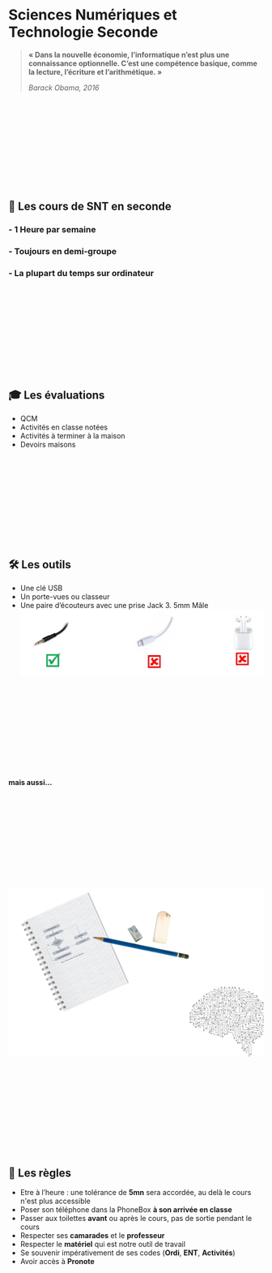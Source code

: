 <br><br><br><br><br><br><br><br><br><br>
# Sciences Numériques et Technologie Seconde

>__« Dans la nouvelle économie, l’informatique n’est plus une connaissance optionnelle. C’est une compétence basique, comme la lecture, l’écriture et l’arithmétique. »__
>
>_Barack Obama, 2016_

<br><br><br><br><br><br><br><br><br><br>

## 📖 Les cours de SNT en seconde

### - 1 Heure par semaine 
###	- Toujours en demi-groupe
###	- La plupart du temps sur ordinateur

<br><br><br><br><br><br><br><br><br><br>

## 🎓 Les évaluations
-	QCM 
-	Activités en classe notées
-	Activités à terminer à la maison
-	Devoirs maisons

<br><br><br><br><br><br><br><br><br><br>

## 🛠 Les outils
-	Une clé USB 
-	Un porte-vues ou classeur
-	Une paire d’écouteurs avec une prise Jack 3. 5mm Mâle
![ecouteurs](https://raw.githubusercontent.com/abrugiere/snt/main/_res/0.0.ecouteurs.png "Pas de blueutooth ni Lightning Apple")

<br><br><br><br><br><br><br><br><br><br>

**mais aussi...**  

<br><br><br><br><br><br><br><br><br><br>

![Cahier crayon gomme cerveau](https://raw.githubusercontent.com/abrugiere/snt/main/_res/0.0.outils2.png "Mais à ne pas oublier")  

<br><br><br><br><br><br><br><br><br><br>

## 📜 Les règles
- Etre à l’heure : une tolérance de **5mn** sera accordée, au delà le cours n'est plus accessible
- Poser son téléphone dans la PhoneBox **à son arrivée en classe**
- Passer aux toilettes **avant** ou après le cours, pas de sortie pendant le cours
- Respecter ses **camarades** et le **professeur**
- Respecter le **matériel** qui est notre outil de travail
-	Se souvenir impérativement de ses codes (**Ordi**, **ENT**, **Activités**)
-	Avoir accès à **Pronote**

<br><br><br><br><br><br><br><br><br><br>
